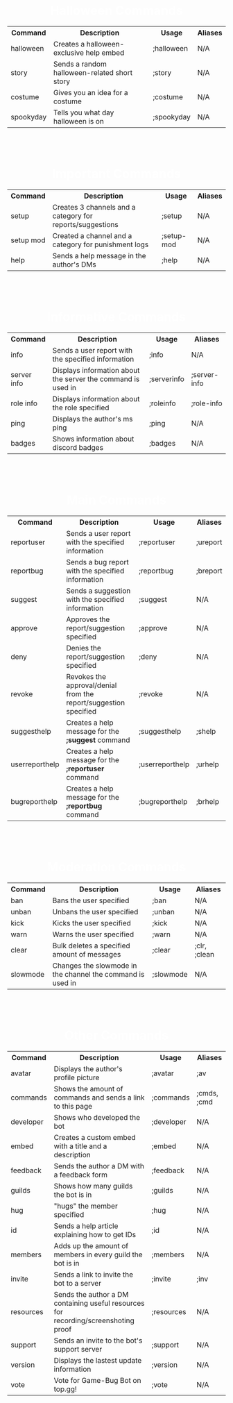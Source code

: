 <center><h1 style="color: #FFFFFF">Halloween Commands</h1></center>

<center><table style="width: 100%">
  
<tbody><tr>
<th>Command</th>
<th>Description</th>
<th>Usage</th>
<th>Aliases</th>
</tr>
        
<tr>
<td>halloween
</td><td>Creates a halloween-exclusive help embed
</td><td>;halloween
</td><td>N/A
</td></tr>
        
<tr>
<td>story
</td><td>Sends a random halloween-related short story
</td><td>;story
</td><td>N/A
</td></tr>
        
<tr>
<td>costume
</td><td>Gives you an idea for a costume
</td><td>;costume
</td><td>N/A
</td></tr>

<tr>
<td>spookyday
</td><td>Tells you what day halloween is on
</td><td>;spookyday
</td><td>N/A
</td></tr>

</tbody></table></center>

<br>
<br>

<center><h1 style="color: #FFFFFF">Important Commands</h1></center>

<center><table style="width: 100%">
  
<tbody><tr>
<th>Command</th>
<th>Description</th>
<th>Usage</th>
<th>Aliases</th>
</tr>
        
<tr>
<td>setup
</td><td>Creates 3 channels and a category for reports/suggestions
</td><td>;setup
</td><td>N/A
</td></tr>
        
<tr>
<td>setup mod
</td><td>Created a channel and a category for punishment logs
</td><td>;setup-mod
</td><td>N/A
</td></tr>
        
<tr>
<td>help
</td><td>Sends a help message in the author's DMs
</td><td>;help
</td><td>N/A
</td></tr>

</tbody></table></center>

<br>
<br>

<center><h1 style="color: #FFFFFF">Informative Commands</h1></center>

<center><table style="width: 100%">

<tbody><tr>
<th>Command</th>
<th>Description</th>
<th>Usage</th>
<th>Aliases</th>
</tr>
  
<tr>
<td>info
</td><td>Sends a user report with the specified information
</td><td>;info
</td><td>N/A
</td></tr>
        
<tr>
<td>server info
</td><td>Displays information about the server the command is used in
</td><td>;serverinfo
</td><td>;server-info
</td></tr>

<tr>
<td>role info
</td><td>Displays information about the role specified
</td><td>;roleinfo
</td><td>;role-info
</td></tr>

<tr>
<td>ping
</td><td>Displays the author's ms ping
</td><td>;ping
</td><td>N/A
</td></tr>

<tr>
<td>badges
</td><td>Shows information about discord badges
</td><td>;badges
</td><td>N/A
</td></tr>

</tbody></table></center>

<br>
<br>

<center><h1 style="color: #FFFFFF">Main Commands</h1></center>

<center><table style="width: 100%">

<tbody><tr>
<th>Command</th>
<th>Description</th>
<th>Usage</th>
<th>Aliases</th>
</tr>
  
<tr>
<td>reportuser
</td><td>Sends a user report with the specified information
</td><td>;reportuser
</td><td>;ureport
</td></tr>
        
<tr>
<td>reportbug
</td><td>Sends a bug report with the specified information
</td><td>;reportbug
</td><td>;breport
</td></tr>

<tr>
<td>suggest
</td><td>Sends a suggestion with the specified information
</td><td>;suggest
</td><td>N/A
</td></tr>

<tr>
<td>approve
</td><td>Approves the report/suggestion specified
</td><td>;approve
</td><td>N/A
</td></tr>
        
<tr>
<td>deny
</td><td>Denies the report/suggestion specified
</td><td>;deny
</td><td>N/A
</td></tr>

<tr>
<td>revoke
</td><td>Revokes the approval/denial from the report/suggestion specified
</td><td>;revoke
</td><td>N/A
</td></tr>

<tr>
<td>suggesthelp
</td><td>Creates a help message for the <b>;suggest</b> command
</td><td>;suggesthelp
</td><td>;shelp
</td></tr>

<tr>
<td>userreporthelp
</td><td>Creates a help message for the <b>;reportuser</b> command
</td><td>;userreporthelp
</td><td>;urhelp
</td></tr>

<tr>
<td>bugreporthelp
</td><td>Creates a help message for the <b>;reportbug</b> command
</td><td>;bugreporthelp
</td><td>;brhelp
</td></tr>

</tbody></table></center>

<br>
<br>

<center><h1 style="color: #FFFFFF">Moderation Commands</h1></center>

<center><table style="width: 100%">

<tbody><tr>
<th>Command</th>
<th>Description</th>
<th>Usage</th>
<th>Aliases</th>
</tr>
  
<tr>
<td>ban
</td><td>Bans the user specified
</td><td>;ban
</td><td>N/A
</td></tr>
        
<tr>
<td>unban
</td><td>Unbans the user specified
</td><td>;unban
</td><td>N/A
</td></tr>

<tr>
<td>kick
</td><td>Kicks the user specified
</td><td>;kick
</td><td>N/A
</td></tr>

<tr>
<td>warn
</td><td>Warns the user specified
</td><td>;warn
</td><td>N/A
</td></tr>
        
<tr>
<td>clear
</td><td>Bulk deletes a specified amount of messages
</td><td>;clear
</td><td>;clr, ;clean
</td></tr>

<tr>
<td>slowmode
</td><td>Changes the slowmode in the channel the command is used in
</td><td>;slowmode
</td><td>N/A
</td></tr>

</tbody></table></center>

<br>
<br>

<center><h1 style="color: #FFFFFF">Other Commands</h1></center>

<center><table style="width: 100%">

<tbody><tr>
<th>Command</th>
<th>Description</th>
<th>Usage</th>
<th>Aliases</th>
</tr>
  
<tr>
<td>avatar
</td><td>Displays the author's profile picture
</td><td>;avatar
</td><td>;av
</td></tr>
        
<tr>
<td>commands
</td><td>Shows the amount of commands and sends a link to this page
</td><td>;commands
</td><td>;cmds, ;cmd
</td></tr>

<tr>
<td>developer
</td><td>Shows who developed the bot
</td><td>;developer
</td><td>N/A
</td></tr>

<tr>
<td>embed
</td><td>Creates a custom embed with a title and a description
</td><td>;embed
</td><td>N/A
</td></tr>
        
<tr>
<td>feedback
</td><td>Sends the author a DM with a feedback form
</td><td>;feedback
</td><td>N/A
</td></tr>

<tr>
<td>guilds
</td><td>Shows how many guilds the bot is in
</td><td>;guilds
</td><td>N/A
</td></tr>

<tr>
<td>hug
</td><td>"hugs" the member specified
</td><td>;hug
</td><td>N/A
</td></tr>

<tr>
<td>id
</td><td>Sends a help article explaining how to get IDs
</td><td>;id
</td><td>N/A
</td></tr>

<tr>
<td>members
</td><td>Adds up the amount of members in every guild the bot is in
</td><td>;members
</td><td>N/A
</td></tr>

<tr>
<td>invite
</td><td>Sends a link to invite the bot to a server
</td><td>;invite
</td><td>;inv
</td></tr>

<tr>
<td>resources
</td><td>Sends the author a DM containing useful resources for recording/screenshoting proof
</td><td>;resources
</td><td>N/A
</td></tr>

<tr>
<td>support
</td><td>Sends an invite to the bot's support server
</td><td>;support
</td><td>N/A
</td></tr>

<tr>
<td>version
</td><td>Displays the lastest update information
</td><td>;version
</td><td>N/A
</td></tr>

<tr>
<td>vote
</td><td>Vote for Game-Bug Bot on top.gg!
</td><td>;vote
</td><td>N/A
</td></tr>

</tbody></table></center>
